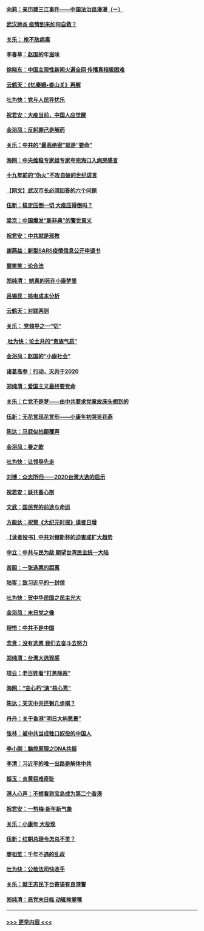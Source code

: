 #### [向莉：亲历建三江事件——中国法治路漫漫（ㄧ）](../pages/nsc993/n11827190.md?t=01290544) 
#### [武汉肺炎 疫情到来如何自救？](../pages/nsc993/n11827632.md?t=01290544) 
#### [关乐： 枪不敌病毒](../pages/nsc993/n11826746.md?t=01290544) 
#### [李春草：赵国的年滋味](../pages/nsc993/n11826321.md?t=01290544) 
#### [徐晓东：中国主观性新闻火遍全网 传播真相极困难](../pages/nsc993/n11826508.md?t=01290544) 
#### [云鹤天：《忆秦娥▪娄山关》再解](../pages/nsc993/n11824682.md?t=01290544) 
#### [吐为快：党与人民异忧乐](../pages/nsc993/n11824660.md?t=01290544) 
#### [祝君安：大疫当前，中国人应觉醒](../pages/nsc993/n11821946.md?t=01290544) 
#### [金浴凤：反躬罪己是解药](../pages/nsc993/n11820280.md?t=01290544) 
#### [关乐：中共的“最高绝密”就是“要命”](../pages/nsc993/n11816946.md?t=01290544) 
#### [海网：中央维稳专家组专家夸完海口入病房感言](../pages/nsc993/n11815138.md?t=01290544) 
#### [十九年前的“伪火”不攻自破的世纪谎言](../pages/nsc993/n11813238.md?t=01290544) 
#### [【网文】武汉市长必须回答的六个问题](../pages/nsc993/n11813848.md?t=01290544) 
#### [伍新：稳定压倒一切 大疫压得倒吗？](../pages/nsc993/n11812634.md?t=01290544) 
#### [梁京：中国爆发“新非典”的警世意义](../pages/nsc993/n11812554.md?t=01290544) 
#### [祝君安：中共就是邪教](../pages/nsc993/n11812431.md?t=01290544) 
#### [谢燕益：新型SARS疫情信息公开申请书](../pages/nsc993/n11808840.md?t=01290544) 
#### [蜀笑笑：论合法](../pages/nsc993/n11808064.md?t=01290544) 
#### [郑纯清： 她真的死在小康梦里](../pages/nsc993/n11806623.md?t=01290544) 
#### [吕锡民：核电成本分析](../pages/nsc993/n11806284.md?t=01290544) 
#### [云鹤天：对联两则](../pages/nsc993/n11805957.md?t=01290544) 
#### [关乐： 党领导之一“切”](../pages/nsc993/n11804505.md?t=01290544) 
#### [ 吐为快：论土共的“贵族气质”](../pages/nsc993/n11804490.md?t=01290544) 
#### [金浴凤：赵国的“小康社会”](../pages/nsc993/n11804452.md?t=01290544) 
#### [诸葛高参：行动，灭共于2020](../pages/nsc993/n11804120.md?t=01290544) 
#### [郑纯清：爱国主义最终要党命](../pages/nsc993/n11802197.md?t=01290544) 
#### [关乐：亡党不是梦——由中共要求党章放床头想到的](../pages/nsc993/n11802156.md?t=01290544) 
#### [伍新：无花言现花言形——小康年初哭吴花燕](../pages/nsc993/n11800044.md?t=01290544) 
#### [陈达：马屁似拍颠覆声](../pages/nsc993/n11800010.md?t=01290544) 
#### [金浴凤：春之歌](../pages/nsc993/n11797687.md?t=01290544) 
#### [吐为快：让领导先走](../pages/nsc993/n11797512.md?t=01290544) 
#### [刘博：众志所归——2020台湾大选的启示](../pages/nsc993/n11796878.md?t=01290544) 
#### [祝君安：妖共畜心剖](../pages/nsc993/n11794273.md?t=01290544) 
#### [文武：国民党的前途与命运](../pages/nsc993/n11794198.md?t=01290544) 
#### [方能达：祝贺《大纪元时报》读者日增](../pages/nsc993/n11793807.md?t=01290544) 
#### [【读者投书】中共对穆斯林的迫害成扩大趋势](../pages/nsc993/n11791371.md?t=01290544) 
#### [中立：中共与民为敌 期望台湾民主统一大陆](../pages/nsc993/n11790392.md?t=01290544) 
#### [苦胆：一张选票的距离](../pages/nsc993/n11788914.md?t=01290544) 
#### [陆客：致习近平的一封信](../pages/nsc993/n11788867.md?t=01290544) 
#### [吐为快：贺中华民国之民主光大](../pages/nsc993/n11788618.md?t=01290544) 
#### [金浴凤：末日党之像](../pages/nsc993/n11787475.md?t=01290544) 
#### [理悟：中共不是中国](../pages/nsc993/n11787463.md?t=01290544) 
#### [念贲：没有选票  我们去奋斗去努力](../pages/nsc993/n11787398.md?t=01290544) 
#### [郑纯清：台湾大选观感](../pages/nsc993/n11786210.md?t=01290544) 
#### [项云：老百姓看“打黑除恶”](../pages/nsc993/n11785398.md?t=01290544) 
#### [海网：“空心朽”演“核心秀”](../pages/nsc993/n11783874.md?t=01290544) 
#### [陈达：天灭中共还剩几步棋？](../pages/nsc993/n11783719.md?t=01290544) 
#### [丹丹：关于香港“明日大屿愿景”](../pages/nsc993/n11783273.md?t=01290544) 
#### [张林：被中共当成牲口奴役的中国人](../pages/nsc993/n11782397.md?t=01290544) 
#### [李小刚：脑控原理之DNA共振](../pages/nsc993/n11780962.md?t=01290544) 
#### [李清：习近平的唯一出路是解体中共](../pages/nsc993/n11780866.md?t=01290544) 
#### [振玉：炎黄巨难奇耻](../pages/nsc993/n11779632.md?t=01290544) 
#### [港人心声：不想看到宝岛成为第二个香港](../pages/nsc993/n11778817.md?t=01290544) 
#### [祝君安：一剪梅‧新年新气象](../pages/nsc993/n11776340.md?t=01290544) 
#### [关乐：小康年 大役现](../pages/nsc993/n11774213.md?t=01290544) 
#### [伍新：红朝总理令怎总不灵？](../pages/nsc993/n11770813.md?t=01290544) 
#### [廖祖笙：千年不遇的乱政](../pages/nsc993/n11770373.md?t=01290544) 
#### [吐为快：公检法司快收手](../pages/nsc993/n11770359.md?t=01290544) 
#### [关乐：就王志民下台寄语有良港警](../pages/nsc993/n11769903.md?t=01290544) 
#### [郑纯清：恶党末日临 动辄挨掌嘴](../pages/nsc993/n11769356.md?t=01290544) 

----
#### [ >>> 更早内容 <<< ](../indexes/nsc993-earlier.md)
